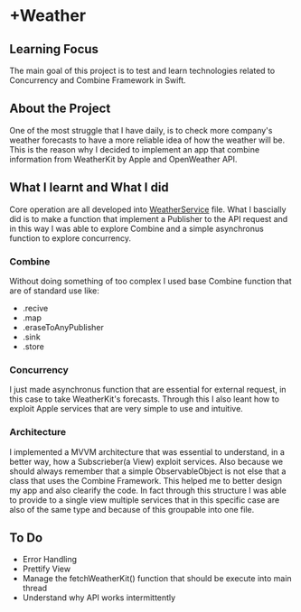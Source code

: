# +Weather

## Learning Focus
The main goal of this project is to test and learn technologies related to Concurrency and Combine Framework in Swift.

## About the Project
One of the most struggle that I have daily, is to check more company's weather forecasts to have a more reliable idea of how the weather will be. 
This is the reason why I decided to implement an app that combine information from WeatherKit by Apple and OpenWeather API.

## What I learnt and What I did
Core operation are all developed into [WeatherService](./Weather/Weather/Service/WeatherService.swift) file. What I bascially did is to make a function that implement a Publisher to the API request and in this way I was able to explore Combine and a simple asynchronus function to explore concurrency.
### Combine 
Without doing something of too complex I used base Combine function that are of standard use like:
* .recive
* .map
* .eraseToAnyPublisher
* .sink
* .store
### Concurrency
I just made asynchronus function that are essential for external request, in this case to take WeatherKit's forecasts. Through this I also leant how to exploit Apple services that are very simple to use and intuitive.
### Architecture
I implemented a MVVM architecture that was essential to understand, in a better way, how a Subscrieber(a View) exploit services. Also because we should always remember that a simple ObservableObject is not else that a class that uses the Combine Framework.
This helped me to better design my app and also clearify the code. 
In fact through this structure I was able to provide to a single view multiple services that in this specific case are also of the same type and because of this groupable into one file.

## To Do
* Error Handling
* Prettify View
* Manage the fetchWeatherKit() function that should be execute into main thread
* Understand why API works intermittently
